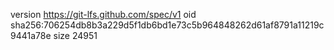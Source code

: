 version https://git-lfs.github.com/spec/v1
oid sha256:706254db8b3a229d5f1db6bd1e73c5b964848262d61af8791a11219c9441a78e
size 24951
